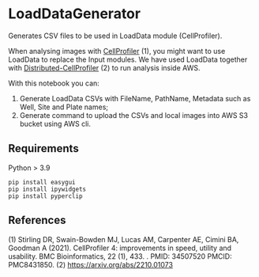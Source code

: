 # LoadDataGenerator

Generates CSV files to be used in LoadData module (CellProfiler).

When analysing images with [CellProfiler](https://github.com/CellProfiler/CellProfiler) (1), you might want to use LoadData to replace the Input modules. We have used LoadData together with [Distributed-CellProfiler](https://github.com/DistributedScience/Distributed-CellProfiler) (2) to run analysis inside AWS. 

With this notebook you can:

1. Generate LoadData CSVs with FileName, PathName, Metadata such as Well, Site and Plate names;
2. Generate command to upload the CSVs and local images into AWS S3 bucket using AWS cli.

## Requirements

Python > 3.9

```
pip install easygui
pip install ipywidgets
pip install pyperclip
```

## References
(1) Stirling DR, Swain-Bowden MJ, Lucas AM, Carpenter AE, Cimini BA, Goodman A (2021). CellProfiler 4: improvements in speed, utility and usability. BMC Bioinformatics, 22 (1), 433. . PMID: 34507520 PMCID: PMC8431850.
(2) https://arxiv.org/abs/2210.01073